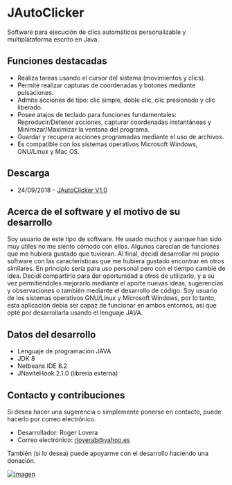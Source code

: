 # JAutoClicker
Software para ejecución de clics automáticos personalizable y multiplataforma escrito en Java.

## Funciones destacadas
* Realiza tareas usando el cursor del sistema (movimientos y clics).
* Permite realizar capturas de coordenadas y botones mediante pulsaciones.
* Admite acciones de tipo: clic simple, doble clic, clic presionado y clic liberado.
* Posee atajos de teclado para funciones fundamentales: Reproducir/Detener acciones, 
capturar coordenadas instantáneas y Minimizar/Maximizar la ventana del programa.
* Guardar y recupera acciones programadas mediante el uso de archivos.
* Es compatible con los sistemas operativos Microsoft Windows, GNU/Linux y Mac OS.

## Descarga
* 24/09/2018 - [JAutoClicker V1.0](https://github.com/rloverab/JAutoClicker/releases/download/V1.0/JAutoClicker.V1.0.zip)

## Acerca de el software y el motivo de su desarrollo
Soy usuario de este tipo de software. He usado muchos y aunque han sido muy útiles no me siento cómodo con ellos. 
Algunos carecían de funciones que me hubiera gustado que tuvieran. Al final, decidí desarrollar mi propio software con las 
características que me hubiera gustado encontrar en otros similares. En principio sería para uso personal pero con el 
tiempo cambié de idea. Decidí compartirlo para dar oportunidad a otros de utilizarlo, y a su vez permitiendoles mejorarlo mediante 
el aporte nuevas ideas, sugerencias y observaciones o también mediante el desarrollo de código. Soy usuario de los sistemas operativos
GNU/Linux y Microsoft Windows, por lo tanto, esta aplicación debia ser capaz de funcionar en ambos entornos, así que opté por 
desarrollarla usando el lenguaje JAVA.

## Datos del desarrollo
* Lenguaje de programación JAVA
* JDK 8
* Netbeans IDE 8.2
* JNaviteHook 2.1.0 (libreria externa)

## Contacto y contribuciones
Si desea hacer una sugerencia o simplemente ponerse en contacto, puede hacerlo por correo electrónico.

* Desarrollador: Roger Lovera
* Correo electrónico: rloverab@yahoo.es

También (si lo desea) puede apoyarme con el desarrollo haciendo una donación.

[imagen_donativo]: https://www.paypalobjects.com/es_XC/i/btn/btn_donateCC_LG.gif

[enlace_donativo]: https://www.paypal.com/cgi-bin/webscr?cmd=_donations&business=EVGQ6CM66V7XY&lc=AL&item_name=JAutoClicker%20development&item_number=JACDEV&currency_code=USD&bn=PP%2dDonationsBF%3abtn_donateCC_LG%2egif%3aNonHosted

[![imagen][imagen_donativo]][enlace_donativo]
